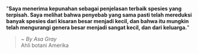 "**Saya menerima kepunahan sebagai penjelasan terbaik spesies yang terpisah. Saya melihat bahwa penyebab yang sama pasti telah mereduksi banyak spesies dari kisaran besar menjadi kecil, dan bahwa itu mungkin telah mengurangi genera besar menjadi sangat kecil, dan dari keluarga.**"

> ~ _By Asa Gray_  
Ahli botani Amerika
